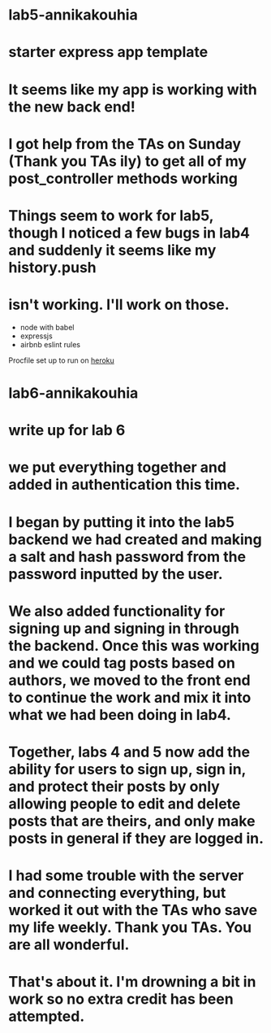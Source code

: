 
# lab5-annikakouhia

# starter express app template

# It seems like my app is working with the new back end!
# I got help from the TAs on Sunday (Thank you TAs ily) to get all of my post_controller methods working
# Things seem to work for lab5, though I noticed a few bugs in lab4 and suddenly it seems like my history.push
# isn't working. I'll work on those.

* node with babel
* expressjs
* airbnb eslint rules

Procfile set up to run on [heroku](https://devcenter.heroku.com/articles/getting-started-with-nodejs#deploy-the-app)


# lab6-annikakouhia

# write up for lab 6
# we put everything together and added in authentication this time.
# I began by putting it into the lab5 backend we had created and making a salt and hash password from the password inputted by the user.
# We also added functionality for signing up and signing in through the backend. Once this was working and we could tag posts based on authors, we moved to the front end to continue the work and mix it into what we had been doing in lab4.
# Together, labs 4 and 5 now add the ability for users to sign up, sign in, and protect their posts by only allowing people to edit and delete posts that are theirs, and only make posts in general if they are logged in.

# I had some trouble with the server and connecting everything, but worked it out with the TAs who save my life weekly. Thank you TAs. You are all wonderful.

# That's about it. I'm drowning a bit in work so no extra credit has been attempted.
